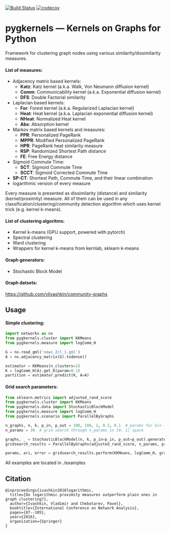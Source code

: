 [![Build Status](https://travis-ci.com/vlivashkin/pygkernels.svg?branch=master)](https://travis-ci.com/vlivashkin/pygkernels)
[![codecov](https://codecov.io/gh/vlivashkin/pygkernels/branch/master/graph/badge.svg)](https://codecov.io/gh/vlivashkin/pygkernels)
# pygkernels &mdash; Kernels on Graphs for Python

Framework for clustering graph nodes using various similarity/dissimilarity measures.

#### List of measures:
* Adjacency matrix based kernels:
  * **Katz**: Katz kernel (a.k.a. Walk, Von Neumann diffusion kernel)
  * **Comm**: Communicability kernel (a.k.a. Exponential diffusion kernel)
  * **DFS**: Double Factorial similarity
* Laplacian based kernels:
  * **For**: Forest kernel (a.k.a. Regularized Laplacian kernel)
  * **Heat**: Heat kernel (a.k.a. Laplacian exponential diffusion kernel)
  * **NHeat**: Normalized Heat kernel
  * **Abs**: Absorption kernel
* Markov matrix based kernels and measures:
  * **PPR**: Personalized PageRank
  * **MPPR**: Modified Personalized PageRank
  * **HPR**: PageRank heat similarity measure
  * **RSP**: Randomized Shortest Path distance
  * **FE**: Free Energy distance
* Sigmoid Commute Time:
  * **SCT**: Sigmoid Commute Time
  * **SCCT**: Sigmoid Corrected Commute Time
* **SP-CT**: Shortest Path, Commute Time, and their linear combination
* logarithmic version of every measure

Every measure is presented as dissimilarity (distance) and similarity (kernel/proximity) measure. All of them can be used in any classification/clustering/community detection algorithm which uses kernel trick (e.g. kernel k-means).

#### List of clustering algoritms:
* Kernel k-means (GPU support, powered with pytorch)
* Spectral clustering
* Ward clustering
* Wrappers for kernel k-means from kernlab, sklearn k-means

#### Graph generators:
* Stochastic Block Model

#### Graph datsets:
https://github.com/vlivashkin/community-graphs


## Usage

#### Simple clustering:
```python
import networkx as nx
from pygkernels.cluster import KKMeans
from pygkernels.measure import logComm_H

G = nx.read_gml('news_2cl_1.gml')
A = nx.adjacency_matrix(G).todense()

estimator = KKMeans(n_clusters=2)
K = logComm_H(A).get_K(param=0.1)
partition = estimator.predict(K, A=A)
```

#### Grid search parameters:
```python
from sklearn.metrics import adjusted_rand_score
from pygkernels.cluster import KKMeans
from pygkernels.data import StochasticBlockModel
from pygkernels.measure import logComm_H
from pygkernels.scenario import ParallelByGraphs

n_graphs, n, k, p_in, p_out = 100, 100, 2, 0.3, 0.1  # params for G(n (k)p_in, p_out) graph generator
n_params = 30  # grid search through n_params in [0, 1] space

graphs, _ = StochasticBlockModel(n, k, p_in=p_in, p_out=p_out).generate_graphs(n_graphs)
gridsearch_results = ParallelByGraphs(adjusted_rand_score, n_params, progressbar=True, ignore_errors=True)

params, ari, error = gridsearch_results.perform(KKMeans, logComm_H, graphs, k, n_jobs=-1, n_gpu=2)
```

All examples are located in ./examples

## Citation

```
@inproceedings{ivashkin2016logarithmic,
  title={Do logarithmic proximity measures outperform plain ones in graph clustering?},
  author={Ivashkin, Vladimir and Chebotarev, Pavel},
  booktitle={International Conference on Network Analysis},
  pages={87--105},
  year={2016},
  organization={Springer}
}
```